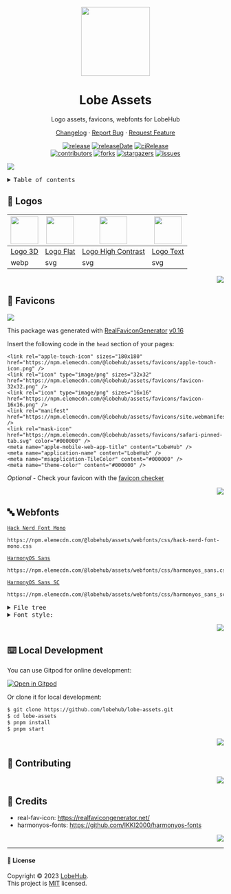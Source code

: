 <p align="center">
  <img width="160" src="https://npm.elemecdn.com/@lobehub/assets/logo/logo-3d.webp">
</p>
<h1 align="center">Lobe Assets</h1>

<div align="center">

Logo assets, favicons, webfonts for LobeHub

[Changelog](./CHANGELOG.md) · [Report Bug][issues-url] · [Request Feature][issues-url]

<!-- SHIELD GROUP -->

[![release][release-shield]][release-url]
[![releaseDate][release-date-shield]][release-date-url]
[![ciRelease][ci-release-shield]][ci-release-url] <br/>
[![contributors][contributors-shield]][contributors-url]
[![forks][forks-shield]][forks-url]
[![stargazers][stargazers-shield]][stargazers-url]
[![issues][issues-shield]][issues-url]

</div>

![](https://raw.githubusercontent.com/andreasbm/readme/master/assets/lines/rainbow.png)

<details>
<summary><kbd>Table of contents</kbd></summary>

#### TOC

- [📦 Installation](#-installation)
- [⌨️ Local Development](#️-local-development)
- [🤝 Contributing](#-contributing)

####

</details>

## 🤯 Logos

| <img src="https://npm.elemecdn.com/@lobehub/assets/logo/logo-3d.webp" width="64" > | <img src="https://npm.elemecdn.com/@lobehub/assets/logo/logo-flat.svg" width="64" > | <img src="https://npm.elemecdn.com/@lobehub/assets/logo/logo-high-contrast.svg" width="64" > | <img src="https://npm.elemecdn.com/@lobehub/assets/logo/logo-text.svg" width="64" > |
| ---------------------------------------------------------------------------------- | ----------------------------------------------------------------------------------- | -------------------------------------------------------------------------------------------- | ----------------------------------------------------------------------------------- |
| [Logo 3D][logo-3d]                                                                 | [Logo Flat][logo-flat]                                                              | [Logo High Contrast][logo-high-contrast]                                                     | [Logo Text][logo-text]                                                              |
| webp                                                                               | svg                                                                                 | svg                                                                                          | svg                                                                                 |

[logo-3d]: https://npm.elemecdn.com/@lobehub/assets/logo/logo-3d.webp
[logo-flat]: https://npm.elemecdn.com/@lobehub/assets/logo/logo-flat.svg
[logo-high-contrast]: https://npm.elemecdn.com/@lobehub/assets/logo/logo-high-contrast.svg
[logo-text]: https://npm.elemecdn.com/@lobehub/assets/logo/logo-text.svg

<div align="right">

[![][back-to-top]](#readme-top)

</div>

## 💞 Favicons

![](https://github.com/lobehub/lobe-assets/blob/master/docs/preview.png?raw=true)

This package was generated with [RealFaviconGenerator](https://realfavicongenerator.net/) [v0.16](https://realfavicongenerator.net/change_log#v0.16)

Insert the following code in the `head` section of your pages:

```
<link rel="apple-touch-icon" sizes="180x180" href="https://npm.elemecdn.com/@lobehub/assets/favicons/apple-touch-icon.png" />
<link rel="icon" type="image/png" sizes="32x32" href="https://npm.elemecdn.com/@lobehub/assets/favicons/favicon-32x32.png" />
<link rel="icon" type="image/png" sizes="16x16" href="https://npm.elemecdn.com/@lobehub/assets/favicons/favicon-16x16.png" />
<link rel="manifest" href="https://npm.elemecdn.com/@lobehub/assets/favicons/site.webmanifest" />
<link rel="mask-icon" href="https://npm.elemecdn.com/@lobehub/assets/favicons/safari-pinned-tab.svg" color="#000000" />
<meta name="apple-mobile-web-app-title" content="LobeHub" />
<meta name="application-name" content="LobeHub" />
<meta name="msapplication-TileColor" content="#000000" />
<meta name="theme-color" content="#000000" />
```

_Optional_ - Check your favicon with the [favicon checker](https://realfavicongenerator.net/favicon_checker)

<div align="right">

[![][back-to-top]](#readme-top)

</div>

## 🔤 Webfonts

[`Hack Nerd Font Mono`](https://npm.elemecdn.com/@lobehub/assets/webfonts/css/hack-nerd-font-mono.css)

```text
https://npm.elemecdn.com/@lobehub/assets/webfonts/css/hack-nerd-font-mono.css
```

[`HarmonyOS Sans`](https://npm.elemecdn.com/@lobehub/assets/webfonts/css/harmonyos-sans.css)

```text
https://npm.elemecdn.com/@lobehub/assets/webfonts/css/harmonyos_sans.css
```

[`HarmonyOS Sans SC`](https://npm.elemecdn.com/@lobehub/assets/webfonts/css/harmonyos-sans-sc.css)

```text
https://npm.elemecdn.com/@lobehub/assets/webfonts/css/harmonyos_sans_sc.css
```

<details>
<summary><kbd>File tree</kbd></summary>

```text
css/···································（样式表目录）
├── hack-nerd-font-mono.css············（Hack Nerd Font Mono 字体样式表）
├── harmonyos-sans.css·················（HarmonyOS Sans 字体样式表）
├── harmonyos-sans-sc.css··············（HarmonyOS Sans SC 字体样式表）
fonts/·································（字体目录）
├── Nerdfont···························（Nerd Font 字体目录）
├── HarmonyOS_Sans·····················（HarmonyOS Sans 字体目录）
├── HarmonyOS_Sans_Italic··············（HarmonyOS Sans 字体目录）
└── HarmonyOS_Sans_SC··················（HarmonyOS Sans SC 字体目录）
```

</details>

<details>
<summary><kbd>Font style:</kbd></summary>

```text
HarmonyOS_Sans_*/······················（字体目录）
├── *_Black.*··························（字重 900 的粗体）
├── *_Bold.*···························（字重 700 的粗体）
├── *_Light.*··························（字重 300 的细体）
├── *_Medium.*·························（字重 500 的标准体）
├── *_Regular.*························（字重 400 的标准体）
├── *_Thin.*···························（字重 100 的细体）
├── *.eot······························（支持 IE6-IE8、IE9+ 兼容模式的字体格式）
├── *.svg······························（支持旧版 iOS 的字体格式）
├── *.ttf······························（支持 Safari、Android、iOS 的字体格式）
├── *.woff·····························（支持现代浏览器的字体格式）
└── *.woff2····························（支持高版本现代浏览器的字体格式）
```

</details>

<div align="right">

[![][back-to-top]](#readme-top)

</div>

## ⌨️ Local Development

You can use Gitpod for online development:

[![Open in Gitpod](https://gitpod.io/button/open-in-gitpod.svg)][gitpod-url]

Or clone it for local development:

```bash
$ git clone https://github.com/lobehub/lobe-assets.git
$ cd lobe-assets
$ pnpm install
$ pnpm start
```

<div align="right">

[![][back-to-top]](#readme-top)

</div>

## 🤝 Contributing

<!-- CONTRIBUTION GROUP -->

<!-- CONTRIBUTION END -->

<div align="right">

[![][back-to-top]](#readme-top)

</div>

## 🔗 Credits

- real-fav-icon: https://realfavicongenerator.net/
- harmonyos-fonts: https://github.com/IKKI2000/harmonyos-fonts

<div align="right">

[![][back-to-top]](#readme-top)

</div>

---

#### 📝 License

Copyright © 2023 [LobeHub][profile-url]. <br />
This project is [MIT](./LICENSE) licensed.

<!-- LINK GROUP -->

[profile-url]: https://github.com/lobehub
[gitpod-url]: https://gitpod.io/#https://github.com/lobehub/lobe-assets

<!-- SHIELD LINK GROUP -->

[back-to-top]: https://img.shields.io/badge/-BACK_TO_TOP-151515?style=flat-square

<!-- release -->

[release-shield]: https://img.shields.io/npm/v/@lobehub/assets?label=%F0%9F%A4%AF%20NPM
[release-url]: https://www.npmjs.com/package/@lobehub/assets

<!-- releaseDate -->

[release-date-shield]: https://img.shields.io/github/release-date/lobehub/lobe-assets?style=flat
[release-date-url]: https://github.com/lobehub/lobe-assets/releases

<!-- ciRelease -->

[ci-release-shield]: https://github.com/lobehub/lobe-assets/workflows/Release%20CI/badge.svg
[ci-release-url]: https://github.com/lobehub/lobe-assets/actions?query=workflow%3ARelease%20CI

<!-- contributors -->

[contributors-shield]: https://img.shields.io/github/contributors/lobehub/lobe-assets.svg?style=flat
[contributors-url]: https://github.com/lobehub/lobe-assets/graphs/contributors

<!-- forks -->

[forks-shield]: https://img.shields.io/github/forks/lobehub/lobe-assets.svg?style=flat
[forks-url]: https://github.com/lobehub/lobe-assets/network/members

<!-- stargazers -->

[stargazers-shield]: https://img.shields.io/github/stars/lobehub/lobe-assets.svg?style=flat
[stargazers-url]: https://github.com/lobehub/lobe-assets/stargazers

<!-- issues -->

[issues-shield]: https://img.shields.io/github/issues/lobehub/lobe-assets.svg?style=flat
[issues-url]: https://github.com/lobehub/lobe-assets/issues/new/choose
